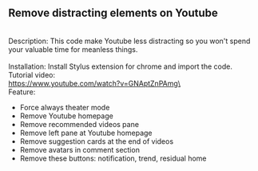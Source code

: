 ## Remove distracting elements on Youtube
\
Description: This code make Youtube less distracting so you won't spend your valuable time for meanless things.\
\
Installation: Install Stylus extension for chrome and import the code.\
Tutorial video:\
https://www.youtube.com/watch?v=GNAptZnPAmg\
\
Feature:
- Force always theater mode
- Remove Youtube homepage
- Remove recommended videos pane
- Remove left pane at Youtube homepage
- Remove suggestion cards at the end of videos
- Remove avatars in comment section
- Remove these buttons: notification, trend, residual home
